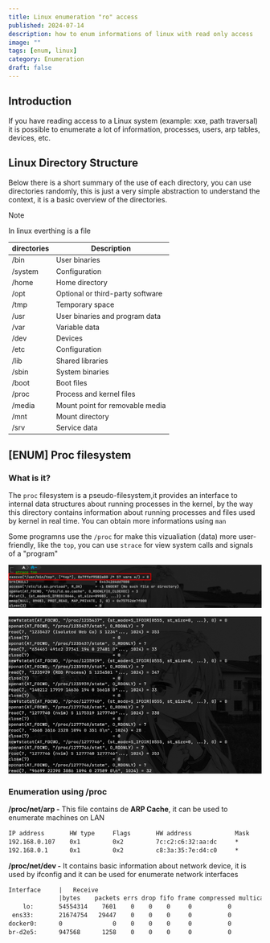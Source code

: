 ```yaml
---
title: Linux enumeration "ro" access
published: 2024-07-14
description: how to enum informations of linux with read only access
image: ""
tags: [enum, linux]
category: Enumeration
draft: false
---
```


## Introduction

If you have reading access to a Linux system (example: xxe, path traversal) it
is possible to enumerate a lot of information, processes, users, arp tables,
devices, etc.

## Linux Directory Structure

Below there is a short summary of the use of each directory, you can use directories
randomly, this is just a very simple abstraction to understand the context, it is
a basic overview of the directories.

> [!NOTE]
> In linux everthing is a file

| directories | Description                      |
| ----------- | -------------------------------- |
| /bin        | User binaries                    |
| /system     | Configuration                    |
| /home       | Home directory                   |
| /opt        | Optional or third-party software |
| /tmp        | Temporary space                  |
| /usr        | User binaries and program data   |
| /var        | Variable data                    |
| /dev        | Devices                          |
| /etc        | Configuration                    |
| /lib        | Shared libraries                 |
| /sbin       | System binaries                  |
| /boot       | Boot files                       |
| /proc       | Process and kernel files         |
| /media      | Mount point for removable media  |
| /mnt        | Mount directory                  |
| /srv        | Service data                     |

## [ENUM] Proc filesystem

### What is it?

The `proc` filesystem is a pseudo-filesystem,it provides an interface to internal
data structures about running processes in the kernel, by the way this directory
contains information about running processes and files used by kernel in real
time. You can obtain more informations using `man`

Some programns use the `/proc` for make this vizualiation (data) more user-friendly,
like the `top`, you can use `strace` for view system calls and signals of a "program"

![strace](./strace.png)

![strace](./strace_pt2.png)

### Enumeration using **/proc**

**/proc/net/arp -** This file contains de **ARP Cache**, it can be used to enumerate
machines on LAN

```txt
IP address       HW type     Flags       HW address            Mask     Device
192.168.0.107    0x1         0x2         7c:c2:c6:32:aa:dc     *        ens33
192.168.0.1      0x1         0x2         c8:3a:35:7e:d4:c0     *        ens3
```

**/proc/net/dev -** It contains basic information about network device, it is used
by ifconfig and it can be used for enumerate network interfaces

```txt
Interface     |   Receive                                                 |  Transmit
              |bytes    packets errs drop fifo frame compressed multicast |bytes    packets errs drop fifo colls carrier compressed
    lo:       54554314    7601    0    0    0     0          0         0   54554314    7601    0    0    0     0       0          0
 ens33:       21674754   29447    0    0    0     0          0         0    4373523   22413    0    0    0     0       0          0
docker0:      0              0    0    0    0     0          0         0          0       0    0    0    0     0       0          0
br-d2e5:      947568      1258    0    0    0     0          0         0    2397564    1428    0    0    0     0       0          0
```
